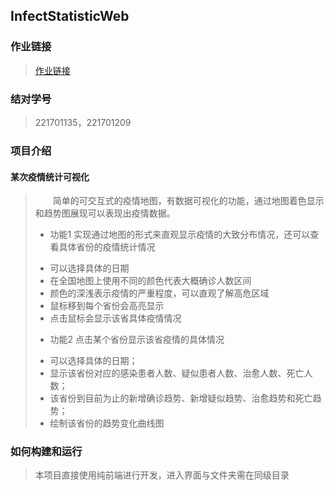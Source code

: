 ## InfectStatisticWeb

### 作业链接

> [作业链接](https://edu.cnblogs.com/campus/fzu/2020SPRINGS/homework/10460)

### 结对学号

> 221701135，221701209

### 项目介绍

#### 某次疫情统计可视化

> &emsp;&emsp;简单的可交互式的疫情地图，有数据可视化的功能，通过地图着色显示和趋势图展现可以表现出疫情数据。
> 
>  + 功能1
> 实现通过地图的形式来直观显示疫情的大致分布情况，还可以查看具体省份的疫情统计情况
>   * 可以选择具体的日期
>   * 在全国地图上使用不同的颜色代表大概确诊人数区间
>   * 颜色的深浅表示疫情的严重程度，可以直观了解高危区域
>   * 鼠标移到每个省份会高亮显示
>   * 点击鼠标会显示该省具体疫情情况
>  + 功能2
> 点击某个省份显示该省疫情的具体情况
>   * 可以选择具体的日期；
>   * 显示该省份对应的感染患者人数、疑似患者人数、治愈人数、死亡人数；
>   * 该省份到目前为止的新增确诊趋势、新增疑似趋势、治愈趋势和死亡趋势；
>   * 绘制该省份的趋势变化曲线图

### 如何构建和运行

> 本项目直接使用纯前端进行开发，进入界面与文件夹需在同级目录